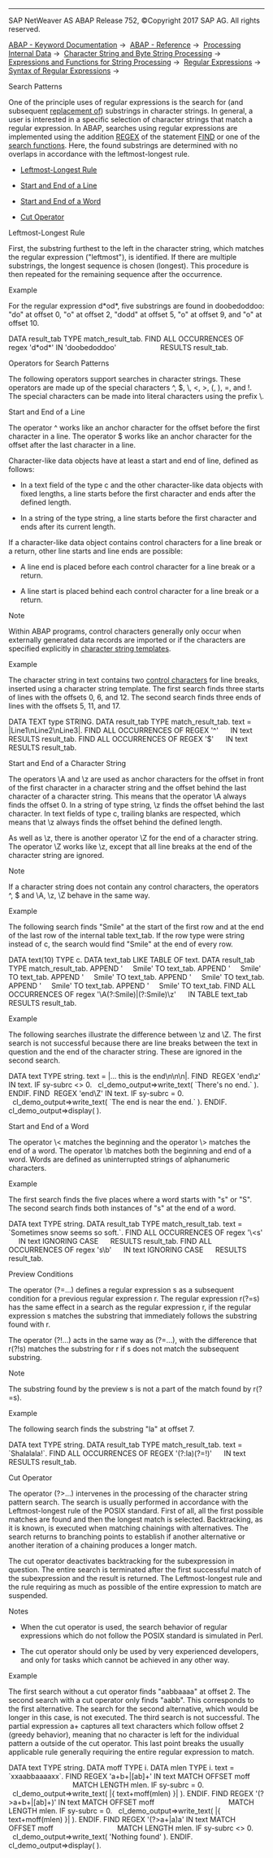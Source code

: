   

* * *

SAP NetWeaver AS ABAP Release 752, ©Copyright 2017 SAP AG. All rights reserved.

[ABAP - Keyword Documentation](javascript:call_link\('abenabap.htm'\)) →  [ABAP - Reference](javascript:call_link\('abenabap_reference.htm'\)) →  [Processing Internal Data](javascript:call_link\('abenabap_data_working.htm'\)) →  [Character String and Byte String Processing](javascript:call_link\('abenabap_data_string.htm'\)) →  [Expressions and Functions for String Processing](javascript:call_link\('abenstring_processing_expr_func.htm'\)) →  [Regular Expressions](javascript:call_link\('abenregular_expressions.htm'\)) →  [Syntax of Regular Expressions](javascript:call_link\('abenregex_syntax.htm'\)) → 

Search Patterns

One of the principle uses of regular expressions is the search for (and subsequent [replacement of](javascript:call_link\('abenregex_replace.htm'\))) substrings in character strings. In general, a user is interested in a specific selection of character strings that match a regular expression. In ABAP, searches using regular expressions are implemented using the addition [REGEX](javascript:call_link\('abapfind_pattern.htm'\)) of the statement [FIND](javascript:call_link\('abapfind.htm'\)) or one of the [search functions](javascript:call_link\('abensearch_function_glosry.htm'\) "Glossary Entry"). Here, the found substrings are determined with no overlaps in accordance with the leftmost-longest rule.

-   [Leftmost-Longest Rule](#abenregex-search-1--------operators-for-search-patterns---@ITOC@@ABENREGEX_SEARCH_2)

-   [Start and End of a Line](#abenregex-search-3--------start-and-end-of-a-character-string---@ITOC@@ABENREGEX_SEARCH_4)

-   [Start and End of a Word](#abenregex-search-5--------preview-conditions---@ITOC@@ABENREGEX_SEARCH_6)

-   [Cut Operator](#@@ITOC@@ABENREGEX_SEARCH_7)

Leftmost-Longest Rule

First, the substring furthest to the left in the character string, which matches the regular expression ("leftmost"), is identified. If there are multiple substrings, the longest sequence is chosen (longest). This procedure is then repeated for the remaining sequence after the occurrence.

Example

For the regular expression d\*od\*, five substrings are found in doobedoddoo: "do" at offset 0, "o" at offset 2, "dodd" at offset 5, "o" at offset 9, and "o" at offset 10.

DATA result\_tab TYPE match\_result\_tab.
FIND ALL OCCURRENCES OF regex 'd\*od\*' IN 'doobedoddoo'
                     RESULTS result\_tab.

Operators for Search Patterns

The following operators support searches in character strings. These operators are made up of the special characters ^, $, \\, <, \>, (, ), \=, and !. The special characters can be made into literal characters using the prefix \\.

Start and End of a Line

The operator ^ works like an anchor character for the offset before the first character in a line. The operator $ works like an anchor character for the offset after the last character in a line.

Character-like data objects have at least a start and end of line, defined as follows:

-   In a text field of the type c and the other character-like data objects with fixed lengths, a line starts before the first character and ends after the defined length.

-   In a string of the type string, a line starts before the first character and ends after its current length.

If a character-like data object contains control characters for a line break or a return, other line starts and line ends are possible:

-   A line end is placed before each control character for a line break or a return.

-   A line start is placed behind each control character for a line break or a return.

Note

Within ABAP programs, control characters generally only occur when externally generated data records are imported or if the characters are specified explicitly in [character string templates](javascript:call_link\('abenstring_template_glosry.htm'\) "Glossary Entry").

Example

The character string in text contains two [control characters](javascript:call_link\('abenstring_templates_separators.htm'\)) for line breaks, inserted using a character string template. The first search finds three starts of lines with the offsets 0, 6, and 12. The second search finds three ends of lines with the offsets 5, 11, and 17.

DATA TEXT type STRING.
DATA result\_tab TYPE match\_result\_tab.
text = |Line1\\nLine2\\nLine3|.
FIND ALL OCCURRENCES OF REGEX '^'
     IN text RESULTS result\_tab.
FIND ALL OCCURRENCES OF REGEX '$'
     IN text RESULTS result\_tab.

Start and End of a Character String

The operators \\A and \\z are used as anchor characters for the offset in front of the first character in a character string and the offset behind the last character of a character string. This means that the operator \\A always finds the offset 0. In a string of type string, \\z finds the offset behind the last character. In text fields of type c, trailing blanks are respected, which means that \\z always finds the offset behind the defined length.

As well as \\z, there is another operator \\Z for the end of a character string. The operator \\Z works like \\z, except that all line breaks at the end of the character string are ignored.

Note

If a character string does not contain any control characters, the operators ^, $ and \\A, \\z, \\Z behave in the same way.

Example

The following search finds "Smile" at the start of the first row and at the end of the last row of the internal table text\_tab. If the row type were string instead of c, the search would find "Smile" at the end of every row.

DATA text(10) TYPE c.
DATA text\_tab LIKE TABLE OF text.
DATA result\_tab TYPE match\_result\_tab.
APPEND '     Smile' TO text\_tab.
APPEND '     Smile' TO text\_tab.
APPEND '     Smile' TO text\_tab.
APPEND '     Smile' TO text\_tab.
APPEND '     Smile' TO text\_tab.
APPEND '     Smile' TO text\_tab.
FIND ALL OCCURRENCES OF regex '\\A(?:Smile)|(?:Smile)\\z'
     IN TABLE text\_tab RESULTS result\_tab.

Example

The following searches illustrate the difference between \\z and \\Z. The first search is not successful because there are line breaks between the text in question and the end of the character string. These are ignored in the second search.

DATA text TYPE string.
text = |... this is the end\\n\\n\\n|.
FIND  REGEX 'end\\z' IN text.
IF sy-subrc <> 0.
  cl\_demo\_output=>write\_text( \`There's no end.\` ).
ENDIF.
FIND  REGEX 'end\\Z' IN text.
IF sy-subrc = 0.
  cl\_demo\_output=>write\_text( \`The end is near the end.\` ).
ENDIF.
cl\_demo\_output=>display( ).

Start and End of a Word

The operator \\< matches the beginning and the operator \\> matches the end of a word. The operator \\b matches both the beginning and end of a word. Words are defined as uninterrupted strings of alphanumeric characters.

Example

The first search finds the five places where a word starts with "s" or "S". The second search finds both instances of "s" at the end of a word.

DATA text TYPE string.
DATA result\_tab TYPE match\_result\_tab.
text = \`Sometimes snow seems so soft.\`.
FIND ALL OCCURRENCES OF regex '\\<s'
     IN text IGNORING CASE
     RESULTS result\_tab.
FIND ALL OCCURRENCES OF regex 's\\b'
     IN text IGNORING CASE
     RESULTS result\_tab.

Preview Conditions

The operator (?=...) defines a regular expression s as a subsequent condition for a previous regular expression r. The regular expression r(?=s) has the same effect in a search as the regular expression r, if the regular expression s matches the substring that immediately follows the substring found with r.

The operator (?!...) acts in the same way as (?=...), with the difference that r(?!s) matches the substring for r if s does not match the subsequent substring.

Note

The substring found by the preview s is not a part of the match found by r(?=s).

Example

The following search finds the substring "la" at offset 7.

DATA text TYPE string.
DATA result\_tab TYPE match\_result\_tab.
text = \`Shalalala!\`.
FIND ALL OCCURRENCES OF REGEX '(?:la)(?=!)'
     IN text RESULTS result\_tab.

Cut Operator

The operator (?>...) intervenes in the processing of the character string pattern search. The search is usually performed in accordance with the Leftmost-longest rule of the POSIX standard. First of all, all the first possible matches are found and then the longest match is selected. Backtracking, as it is known, is executed when matching chainings with alternatives. The search returns to branching points to establish if another alternative or another iteration of a chaining produces a longer match.

The cut operator deactivates backtracking for the subexpression in question. The entire search is terminated after the first successful match of the subexpression and the result is returned. The Leftmost-longest rule and the rule requiring as much as possible of the entire expression to match are suspended.

Notes

-   When the cut operator is used, the search behavior of regular expressions which do not follow the POSIX standard is simulated in Perl.

-   The cut operator should only be used by very experienced developers, and only for tasks which cannot be achieved in any other way.

Example

The first search without a cut operator finds "aabbaaaa" at offset 2. The second search with a cut operator only finds "aabb". This corresponds to the first alternative. The search for the second alternative, which would be longer in this case, is not executed. The third search is not successful. The partial expression a+ captures all text characters which follow offset 2 (greedy behavior), meaning that no character is left for the individual pattern a outside of the cut operator. This last point breaks the usually applicable rule generally requiring the entire regular expression to match.

DATA text TYPE string.
DATA moff TYPE i.
DATA mlen TYPE i.
text = \`xxaabbaaaaxx\`.
FIND REGEX 'a+b+|\[ab\]+' IN text MATCH OFFSET moff
                                MATCH LENGTH mlen.
IF sy-subrc = 0.
  cl\_demo\_output=>write\_text( |{ text+moff(mlen) }| ).
ENDIF.
FIND REGEX '(?>a+b+|\[ab\]+)' IN text MATCH OFFSET moff
                                    MATCH LENGTH mlen.
IF sy-subrc = 0.
  cl\_demo\_output=>write\_text( |{ text+moff(mlen) }| ).
ENDIF.
FIND REGEX '(?>a+|a)a' IN text MATCH OFFSET moff
                               MATCH LENGTH mlen.
IF sy-subrc <> 0.
  cl\_demo\_output=>write\_text( 'Nothing found' ).
ENDIF.
cl\_demo\_output=>display( ).
